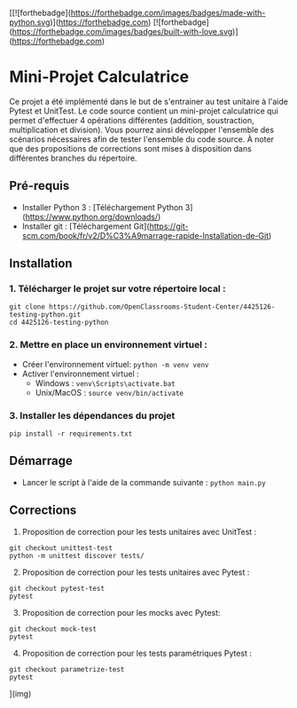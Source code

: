 [\[!\[forthebadge\](https://forthebadge.com/images/badges/made-with-python.svg)\](https://forthebadge.com) \[!\[forthebadge\](https://forthebadge.com/images/badges/built-with-love.svg)\](https://forthebadge.com)
# Mini-Projet Calculatrice

Ce projet a été implémenté dans le but de s'entrainer au test unitaire à l'aide Pytest et UnitTest. Le code source
contient un mini-projet calculatrice qui permet d'effectuer 4 opérations différentes (addition, soustraction,
multiplication et division). Vous pourrez ainsi développer l'ensemble des scénarios nécessaires afin de tester
l'ensemble du code source. À noter que des propositions de corrections sont mises à disposition dans différentes branches
du répertoire.

## Pré-requis

* Installer Python 3 : \[Téléchargement Python 3\](https://www.python.org/downloads/)
* Installer git : \[Téléchargement Git\](https://git-scm.com/book/fr/v2/D%C3%A9marrage-rapide-Installation-de-Git)

## Installation

### 1. Télécharger le projet sur votre répertoire local :
```
git clone https://github.com/OpenClassrooms-Student-Center/4425126-testing-python.git
cd 4425126-testing-python
```
### 2. Mettre en place un environnement virtuel :
* Créer l'environnement virtuel: `python -m venv venv`
* Activer l'environnement virtuel :
    * Windows : `venv\Scripts\activate.bat`
    * Unix/MacOS : `source venv/bin/activate`


### 3. Installer les dépendances du projet
```
pip install -r requirements.txt
```

## Démarrage
* Lancer le script à l'aide de la commande suivante : `python main.py`

## Corrections
1. Proposition de correction pour les tests unitaires avec UnitTest :
```
git checkout unittest-test
python -m unittest discover tests/
```

2. Proposition de correction pour les tests unitaires avec Pytest :
```
git checkout pytest-test
pytest
```

3. Proposition de correction pour les mocks avec Pytest:
```
git checkout mock-test
pytest
```

4. Proposition de correction pour les tests paramétriques Pytest :
```
git checkout parametrize-test
pytest
```



](img)